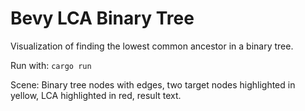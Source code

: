 # Bevy LCA Binary Tree

Visualization of finding the lowest common ancestor in a binary tree.

Run with: `cargo run`

Scene: Binary tree nodes with edges, two target nodes highlighted in yellow, LCA highlighted in red, result text.
